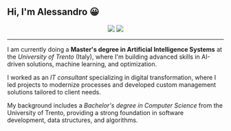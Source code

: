 ## Hi, I'm Alessandro 😀

<div align="center">
   <a href="mailto: lorenzi.alessandro19@gmail.com"><img src="https://img.shields.io/badge/Gmail-D14836?style=for-the-badge&logo=gmail&logoColor=white"></img></a>
   <a href="https://www.linkedin.com/in/alessandro-lorenzi-48a6131b5/" target="_blank"><img src="https://img.shields.io/badge/LinkedIn-0077B5?style=for-the-badge&logo=linkedin&logoColor=white"></img></a>
</div>

---


I am currently doing a **Master's degree in Artificial Intelligence Systems** at the *University of Trento* (Italy), where I'm building advanced skills in AI-driven solutions, machine learning, and optimization.

I worked as an *IT consultant* specializing in digital transformation, where I led projects to modernize processes and developed custom management solutions tailored to client needs.

My background includes a *Bachelor's degree in Computer Science* from the University of Trento, providing a strong foundation in software development, data structures, and algorithms.



